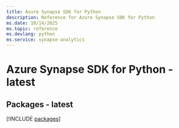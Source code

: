 ```yaml
---
title: Azure Synapse SDK for Python
description: Reference for Azure Synapse SDK for Python
ms.date: 10/14/2025
ms.topic: reference
ms.devlang: python
ms.service: synapse-analytics
---
```

# Azure Synapse SDK for Python - latest
## Packages - latest
[!INCLUDE [packages](synapse-index.md)]